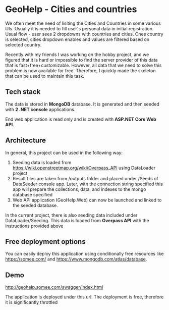 # GeoHelp - Cities and countries

We often meet the need of lisiting the Cities and Countries in 
some various UIs. Usually it is needed to fill user's personal data in initial registration.
Usual flow - user sees 2 dropdowns with countries and cities.
Ones country is selected, cities dropdown enables and values are
filtered based on selected country.

Recently with my friends I was working on the hobby project, and we figured 
that it is hard or impossible to find the server provider of this data that is fast+free+customizable.
However, all data that we need to solve this problem is now available for free.
Therefore, I quickly made the skeleton that can be used to maintain this task.

## Tech stack
The data is stored in **MongoDB** database. It is generated and then seeded with **2 .NET console** applications.

End web application is read only and is created with **ASP.NET Core Web API**.

## Architecture

In general, this project can be used in the following way:
1. Seeding data is loaded from https://wiki.openstreetmap.org/wiki/Overpass_API using DataLoader project
2. Result files are taken from /outputs folder and placed under /Seeds of DataSeeder console app. Later, with the connection string specified this app will prepare the collections, data, and indexes to the mongo database specified
3. Web API application (GeoHelp.Web) can now be launched and linked to the seeded database.

In the current project, there is also seeding data included under DataLoader/Seeding. This data is loaded from **Overpass API** with the instructions provided above

## Free deployment options

You can easily deploy this application using conditionally free resources like https://somee.com/ and https://www.mongodb.com/atlas/database.

## Demo

http://geohelp.somee.com/swagger/index.html

The application is deployed under this url. The deployment is free, therefore it is significantly throttled
